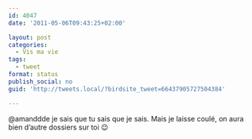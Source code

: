 ```yaml
---
id: 4047
date: '2011-05-06T09:43:25+02:00'

layout: post
categories:
  - Vis ma vie
tags:
  - tweet
format: status
publish_social: no
guid: 'http://tweets.local/?birdsite_tweet=66437905727504384'

---
```


@amanddde je sais que tu sais que je sais. Mais je laisse coulé, on aura bien d’autre dossiers sur toi 😉